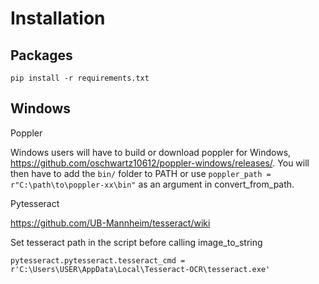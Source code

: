 # Installation

## Packages

```
pip install -r requirements.txt

```

## Windows

Poppler

Windows users will have to build or download poppler for Windows, https://github.com/oschwartz10612/poppler-windows/releases/.  You will then have to add the ```bin/``` folder to PATH or use ```poppler_path = r"C:\path\to\poppler-xx\bin"``` as an argument in convert_from_path.

Pytesseract

https://github.com/UB-Mannheim/tesseract/wiki

Set tesseract path in the script before calling image_to_string

```
pytesseract.pytesseract.tesseract_cmd = r'C:\Users\USER\AppData\Local\Tesseract-OCR\tesseract.exe'
```